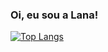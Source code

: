 ### Oi, eu sou a Lana!

[![Top Langs](https://github-readme-stats.vercel.app/api/top-langs/?username=mrsbolinhu&layout=compact)](https://github.com/mrsbolinhu/README)
